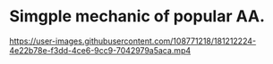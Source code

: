 # Simgple mechanic of popular AA.

https://user-images.githubusercontent.com/108771218/181212224-4e22b78e-f3dd-4ce6-9cc9-7042979a5aca.mp4

